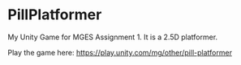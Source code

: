 # PillPlatformer
 My Unity Game for MGES Assignment 1. It is a 2.5D platformer.

Play the game here: https://play.unity.com/mg/other/pill-platformer
